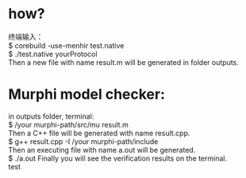 # how?
 终端输入：  
 $ corebuild -use-menhir test.native   
 $ ./test.native  yourProtocol    
 Then a new file with name result.m will be generated in folder outputs.   
# Murphi model checker:
 in outputs folder, terminal:  
 $ /your murphi-path/src/mu result.m   
Then a C++ file will be generated with name result.cpp.  
 $ g++ result.cpp -I /your murphi-path/include   
Then an executing file with name a.out will be generated.  
 $ ./a.out
Finally you will see the verification results on the terminal.  
test   
